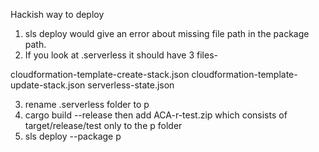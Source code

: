 Hackish way to deploy

1. sls deploy would give an error about missing file path in the package path. 
2. If you look at .serverless it should have 3 files- 

cloudformation-template-create-stack.json
cloudformation-template-update-stack.json
serverless-state.json

3. rename .serverless folder to p
4. cargo build --release then add ACA-r-test.zip which consists of target/release/test only to the p folder
5. sls deploy --package p
